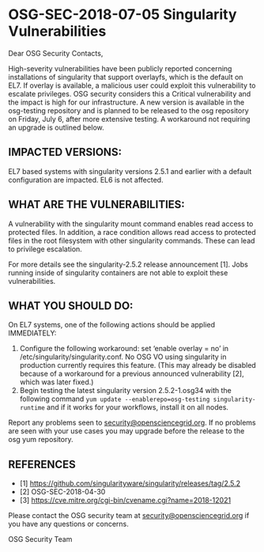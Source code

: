# OSG-SEC-2018-07-05 Singularity Vulnerabilities

Dear OSG Security Contacts,

High-severity vulnerabilities have been publicly reported concerning installations of singularity that support overlayfs, which is the default on EL7.  If overlay is available, a malicious user could exploit this vulnerability to escalate privileges.  OSG security considers this a Critical vulnerability and the impact is high for our infrastructure.  A new version is available in the osg-testing repository and is planned to be released to the osg repository on Friday, July 6, after more extensive testing.  A workaround not requiring an upgrade is outlined below.

## IMPACTED VERSIONS:
EL7 based systems with singularity versions 2.5.1 and earlier with a default configuration are impacted.  EL6 is not affected.

## WHAT ARE THE VULNERABILITIES:
A vulnerability with the singularity mount command enables read access to protected files.  In addition, a race condition allows read access to protected files in the root filesystem with other singularity commands. These can lead to privilege escalation.

For more details see the singularity-2.5.2 release announcement [1].  Jobs running inside of singularity containers are not able to exploit these vulnerabilities. 

## WHAT YOU SHOULD DO:
On EL7 systems, one of the following actions should be applied IMMEDIATELY:
1. Configure the following workaround: set ‘enable overlay = no’ in /etc/singularity/singularity.conf.  No OSG VO using singularity in production currently requires this feature.  (This may already be disabled because of a workaround for a previous announced vulnerability [2], which was later fixed.)
2. Begin testing the latest singularity version 2.5.2-1.osg34 with the following command `yum update --enablerepo=osg-testing singularity-runtime` and if it works for your workflows, install it on all nodes.
 
Report any problems seen to security@opensciencegrid.org.  If no problems are seen with your use cases you may upgrade before the release to the osg yum repository.

## REFERENCES
- [1] https://github.com/singularityware/singularity/releases/tag/2.5.2
- [2] OSG-SEC-2018-04-30
- [3] https://cve.mitre.org/cgi-bin/cvename.cgi?name=2018-12021

Please contact the OSG security team at security@opensciencegrid.org if you have any questions or concerns. 

OSG Security Team

